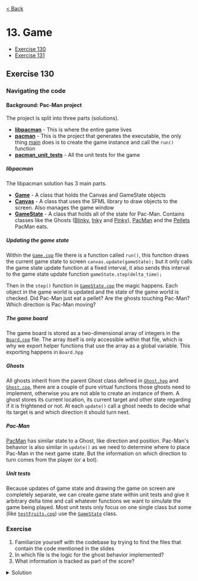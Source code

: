 [< Back](README.md)

# 13. Game

* [Exercise 130](#exercise-130)
* [Exercise 131](#exercise-131)

## Exercise 130

### Navigating the code

#### Background: Pac-Man project

The project is split into three parts (solutions).

- [**libpacman**](../../lib/CMakeLists.txt) - This is where the entire game lives
- [**pacman**](../../src/CMakeLists.txt) - This is the project that generates the
  executable, the only thing [main](../../src/main.cpp) does is to create the game
  instance and call the `run()` function
- [**pacman_unit_tests**](../CMakeLists.txt) - All the unit tests for the game

##### libpacman

The libpacman solution has 3 main parts.

- [**Game**](../../lib/include/Game.hpp) - A class that holds the Canvas and GameState
  objects
- [**Canvas**](../../lib/include/Canvas.hpp) - A class that uses the SFML library to
  draw objects to the screen. Also manages the game window
- [**GameState**](../../lib/include/GameState.hpp) - A class that holds all of the
  state for Pac-Man. Contains classes like the
  Ghosts ([Blinky](../../lib/include/Blinky.hpp), [Inky](../../lib/include/Inky.hpp)
  and [Pinky](../../lib/include/Pinky.hpp)), [PacMan](../../lib/include/PacMan.hpp)
  and the [Pellets](../../lib/include/Pellets.hpp) PacMan eats.

##### Updating the game state

Within the [`Game.cpp`](../../lib/Game.cpp) file there is a function called `run()`,
this function draws the current game state to screen `canvas.update(gameState);` but
it only calls the game state update function at a fixed interval, it also sends this
interval to the game state update function `gameState.step(delta_time);`

Then in the `step()` function in [`GameState.cpp`](../../lib/GameState.cpp)
the magic happens. Each object in the game world is updated and the state of the game
world is checked. Did Pac-Man just eat a pellet? Are the ghosts touching Pac-Man?
Which direction is Pac-Man moving?

##### The game board

The game board is stored as a two-dimensional array of integers in
the [`Board.cpp`](../../lib/Board.cpp) file. The array itself is only accessible
within that file, which is why we export helper functions that use the array as a
global variable. This exporting happens in `Board.hpp`

##### Ghosts

All ghosts inherit from the parent Ghost class defined
in [`Ghost.hpp`](../../lib/include/Ghost.hpp) and [`Ghost.cpp`](../../lib/Ghost.cpp),
there are a couple of pure virtual functions those ghosts need to implement, otherwise
you are not able to create an instance of them. A ghost stores its current location,
its current target and other state regarding if it is frightened or not. At
each `update()` call a ghost needs to decide what its target is and which direction it
should turn next.

##### Pac-Man

[PacMan](../../lib/include/PacMan.hpp) has similar state to a Ghost, like direction
and position. Pac-Man's behavior is also similar in `update()` as we need to determine
where to place Pac-Man in the next game state. But the information on which direction
to turn comes from the player (or a bot).

##### Unit tests

Because updates of game state and drawing the game on screen are completely separate,
we can create game state within unit tests and give it arbitrary delta time and call
whatever functions we want to simulate the game being played. Most unit tests only
focus on one single class but some (like
[`testFruits.cpp`](../unit_tests/testFruits.cpp)) use the
[`GameState`](../../lib/include/GameState.hpp) class.

### Exercise

1. Familiarize yourself with the codebase by trying to find the files that contain the
   code mentioned in the slides
2. In which file is the logic for the ghost behavior implemented?
3. What information is tracked as part of the score?

<details>
   <summary>Solution</summary>

2. The behavior of the ghosts is mostly implemented in Ghost.cpp, but each of the
   ghosts has its own file that implements its personality.

3. The score keeps track of the number of lives, pellets and fruits, as well as the
   number of points earned by the player.

</details>
